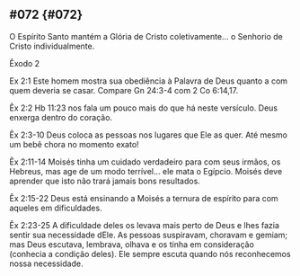 ## #072 {#072}

O Espírito Santo mantém a Glória de Cristo coletivamente... o Senhorio de Cristo individualmente.

Êxodo 2

Ex 2:1 Este homem mostra sua obediência à Palavra de Deus quanto a com quem deveria se casar. Compare Gn 24:3-4 com 2 Co 6:14,17.

Êx 2:2 Hb 11:23 nos fala um pouco mais do que há neste versículo. Deus enxerga dentro do coração.

Êx 2:3-10 Deus coloca as pessoas nos lugares que Ele as quer. Até mesmo um bebê chora no momento exato!

Êx 2:11-14 Moisés tinha um cuidado verdadeiro para com seus irmãos, os Hebreus, mas age de um modo terrível... ele mata o Egípcio. Moisés deve aprender que isto não trará jamais bons resultados.

Êx 2:15-22 Deus está ensinando a Moisés a ternura de espírito para com aqueles em dificuldades.

Êx 2:23-25 A dificuldade deles os levava mais perto de Deus e lhes fazia sentir sua necessidade dEle. As pessoas suspiravam, choravam e gemiam; mas Deus escutava, lembrava, olhava e os tinha em consideração (conhecia a condição deles). Ele sempre escuta quando nós reconhecemos nossa necessidade.